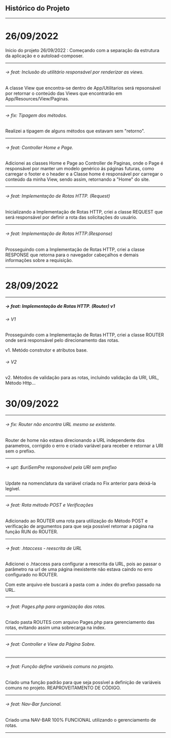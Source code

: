 ## Histórico do Projeto
<hr>

# 26/09/2022
Inicio do projeto 26/09/2022 : Começando com a separação da estrutura da aplicação e o autoload-composer.

<hr>

###### -> feat: Inclusão do utilitário responsável por renderizar as views.<br>

A classe View que encontra-se dentro de App/Utilitarios será repsonsável por retornar o conteúdo das Views que encontrarão em App/Resources/View/Paginas.
<hr>

 ###### -> fix: Tipagem dos métodos.<br>

Realizei a tipagem de alguns métodos que estavam sem "retorno".
<hr>

###### -> feat: Controller Home e Page.

Adicionei as classes Home e Page ao Controller de Paginas, onde o Page é responsável por manter um modelo genérico ás páginas futuras, como carregar o footer e o header e a Classe home é responsável por carregar o conteúdo da minha View, sendo assim, retornando a "Home" do site.<br>
<hr>

###### -> feat: Implementação de Rotas HTTP. (Request)

Inicializando a Implementação de Rotas HTTP, criei a classe REQUEST que será responsável por definir a rota das solicitações do usuário.
<hr>

###### -> feat: Implementação de Rotas HTTP.(Response)

Prosseguindo com a Implementação de Rotas HTTP, criei a classe RESPONSE que retorna para o navegador cabeçalhos e demais informações sobre a requisição.
<hr>

# 28/09/2022

<hr>

##### -> feat: Implementação de Rotas HTTP.  (Router) v1

###### -> V1
Prosseguindo com a Implementação de Rotas HTTP, criei a classe ROUTER onde será responsável pelo direcionamento das rotas.

v1. Metódo construtor e atributos base.

###### -> V2

v2. Métodos de validação para as rotas, incluíndo validação da URI, URL, Método Http...

# 30/09/2022

<hr>

###### -> fix: Router não encontra URL mesmo se existente.

Router de home não estava direcionando a URL independente dos parametros, corrigido o erro e criado variável para receber e retornar a URI sem o prefíxo.

<hr>

###### -> upt: $uriSemPre responsável pela URI sem prefixo

Update na nomenclatura da variável criada no Fix anterior para deixá-la legível.

<hr>

###### -> feat: Rota método POST e Verificações

Adicionado ao ROUTER uma rota para utilização do Método POST e verificação de argumentos para que seja possível retornar a página na função RUN do ROUTER.

<hr>

###### -> feat: .htaccess - reescrita de URL

Adicionei o .htaccess para configurar a reescrita da URL, pois ao passar o parâmetro na url de uma página inexistente não estava caindo no erro configurado no ROUTER.

Com este arquivo ele buscará a pasta com a .index do prefixo passado na URL.

<hr>

###### -> feat: Pages.php para organização das rotas.

Criado pasta ROUTES com arquivo Pages.php para gerenciamento das rotas, evitando assim uma sobrecarga na index.

<hr>

###### -> feat: Controller e View da Página Sobre.

<hr>

###### -> feat: Função define variáveis comuns no projeto.

Criado uma função padrão para que seja possível a definição de variáveis comuns no projeto.
REAPROVEITAMENTO DE CÓDIGO.

<hr>

###### -> feat: Nav-Bar funcional.

Criado uma NAV-BAR 100% FUNCIONAL utilizando o gerenciamento de rotas.

<hr>


